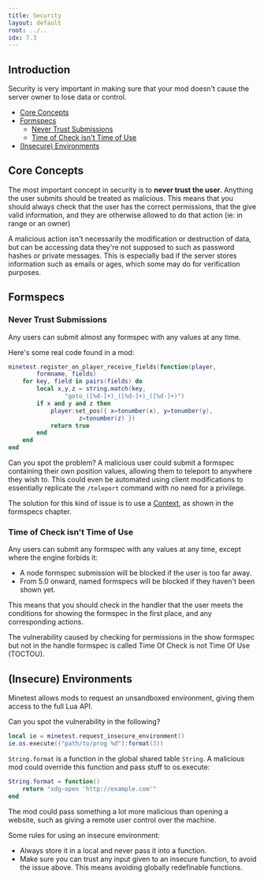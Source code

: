 ```yaml
---
title: Security
layout: default
root: ../..
idx: 7.3
---
```


## Introduction

Security is very important in making sure that your mod doesn't cause the server
owner to lose data or control.

* [Core Concepts](#core-concepts)
* [Formspecs](#formspecs)
    * [Never Trust Submissions](#never-trust-submissions)
    * [Time of Check isn't Time of Use](#time_of_check_isnt_time_of_use)
* [(Insecure) Environments](#insecure-environments)

## Core Concepts

The most important concept in security is to **never trust the user**.
Anything the user submits should be treated as malicious.
This means that you should always check that the user has the correct permissions,
that the give valid information, and they are otherwise allowed to do that action
(ie: in range or an owner)

A malicious action isn't necessarily the modification or destruction of data,
but can be accessing data they're not supposed to such as password hashes or
private messages.
This is especially bad if the server stores information such as emails or ages,
which some may do for verification purposes.

## Formspecs

### Never Trust Submissions

Any users can submit almost any formspec with any values at any time.

Here's some real code found in a mod:

```lua
minetest.register_on_player_receive_fields(function(player,
        formname, fields)
    for key, field in pairs(fields) do
        local x,y,z = string.match(key,
                "goto_([%d-]+)_([%d-]+)_([%d-]+)")
        if x and y and z then
            player:set_pos({ x=tonumber(x), y=tonumber(y),
                    z=tonumber(z) })
            return true
        end
    end
end
```

Can you spot the problem? A malicious user could submit a formspec containing
their own position values, allowing them to teleport to anywhere they wish to.
This could even be automated using client modifications to essentially replicate
the `/teleport` command with no need for a privilege.

The solution for this kind of issue is to use a
[Context](../players/formspecs.html#contexts), as shown in
the formspecs chapter.

### Time of Check isn't Time of Use

Any users can submit any formspec with any values at any time, except where the
engine forbids it:

* A node formspec submission will be blocked if the user is too far away.
* From 5.0 onward, named formspecs will be blocked if they haven't been shown yet.

This means that you should check in the handler that the user meets the
conditions for showing the formspec in the first place, and any corresponding
actions.

The vulnerability caused by checking for permissions in the show formspec but not
in the handle formspec is called Time Of Check is not Time Of Use (TOCTOU).


## (Insecure) Environments

Minetest allows mods to request an unsandboxed environment, giving them access
to the full Lua API.

Can you spot the vulnerability in the following?

```lua
local ie = minetest.request_insecure_environment()
ie.os.execute(("path/to/prog %d"):format(3))
```

`String.format` is a function in the global shared table `String`.
A malicious mod could override this function and pass stuff to os.execute:

```lua
String.format = function()
    return "xdg-open 'http://example.com'"
end
```

The mod could pass something a lot more malicious than opening a website, such
as giving a remote user control over the machine.

Some rules for using an insecure environment:

* Always store it in a local and never pass it into a function.
* Make sure you can trust any input given to an insecure function, to avoid the
  issue above. This means avoiding globally redefinable functions.
